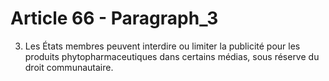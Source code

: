 # Article 66 - Paragraph_3

3. Les États membres peuvent interdire ou limiter la publicité pour les produits phytopharmaceutiques dans certains médias, sous réserve du droit communautaire.
